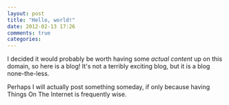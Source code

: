 ```yaml
---
layout: post
title: "Hello, world!"
date: 2012-02-13 17:26
comments: true
categories: 
---
```

I decided it would probably be worth having some *actual content* up on this domain, so here is a blog!
It's not a terribly exciting blog, but it is a blog none-the-less.

Perhaps I will actually post something someday, if only because having Things On The Internet is
frequently wise.
